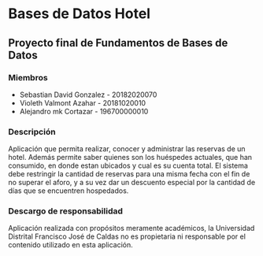 # Bases de Datos Hotel
## Proyecto final de Fundamentos de Bases de Datos

### Miembros
- Sebastian David Gonzalez - 20182020070
- Violeth Valmont Azahar - 20181020010
- Alejandro mk Cortazar - 196700000010

### Descripción
Aplicación que permita realizar, conocer y administrar las reservas de un hotel. 
Además permite saber quienes son los huéspedes actuales, que han consumido, en donde estan ubicados y cual es su cuenta total. 
El sistema debe restringir la cantidad de reservas para una misma fecha con el fin de no superar el aforo,
y a su vez dar un descuento especial por la cantidad de días que se encuentren hospedados.

### Descargo de responsabilidad
Aplicación realizada con propósitos meramente académicos, 
la Universidad Distrital Francisco José de Caldas no es propietaria
ni responsable por el contenido utilizado en esta aplicación.

